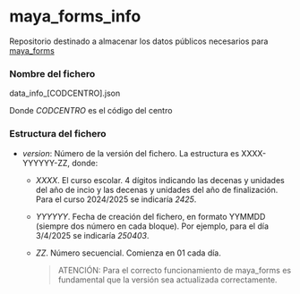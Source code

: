 # maya_forms_info

Repositorio destinado a almacenar los datos públicos necesarios para [maya_forms](https://github.com/CEED-Informatica/maya_forms)

### Nombre del fichero

data_info_[CODCENTRO].json

  Donde _CODCENTRO_ es el código del centro

### Estructura del fichero

* _version_: Número de la versión del fichero. La estructura es XXXX-YYYYYY-ZZ, donde:

  - _XXXX_. El curso escolar. 4 dígitos indicando las decenas y unidades del año de incio y las decenas y unidades del año de finalización. Para el curso 2024/2025 se indicaría _2425_.
  - _YYYYYY_. Fecha de creación del fichero, en formato YYMMDD (siempre dos número en cada bloque). Por ejemplo, para el día 3/4/2025 se indicaría _250403_.
  - _ZZ_. Número secuencial. Comienza en 01 cada día.

    > ATENCIÓN: Para el correcto funcionamiento de maya_forms es fundamental que la versión sea actualizada correctamente.

